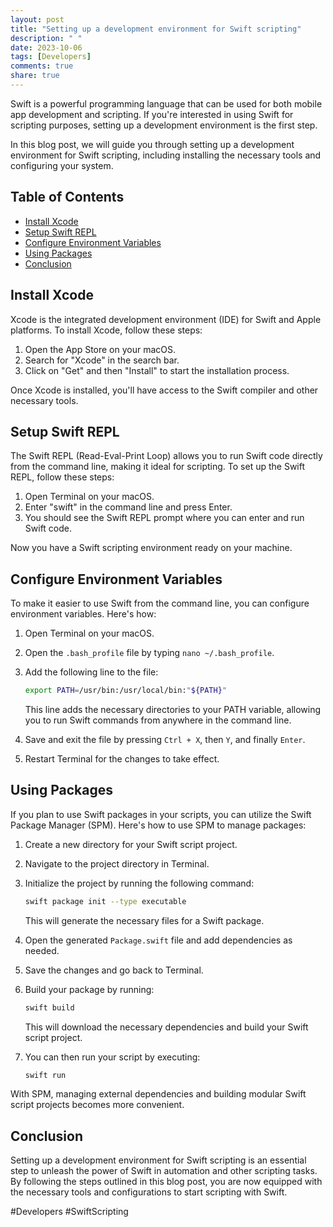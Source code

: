 ```yaml
---
layout: post
title: "Setting up a development environment for Swift scripting"
description: " "
date: 2023-10-06
tags: [Developers]
comments: true
share: true
---
```


Swift is a powerful programming language that can be used for both mobile app development and scripting. If you're interested in using Swift for scripting purposes, setting up a development environment is the first step.

In this blog post, we will guide you through setting up a development environment for Swift scripting, including installing the necessary tools and configuring your system.

## Table of Contents
- [Install Xcode](#install-xcode)
- [Setup Swift REPL](#setup-swift-repl)
- [Configure Environment Variables](#configure-environment-variables)
- [Using Packages](#using-packages)
- [Conclusion](#conclusion)

## Install Xcode

Xcode is the integrated development environment (IDE) for Swift and Apple platforms. To install Xcode, follow these steps:

1. Open the App Store on your macOS.
2. Search for "Xcode" in the search bar.
3. Click on "Get" and then "Install" to start the installation process.

Once Xcode is installed, you'll have access to the Swift compiler and other necessary tools.

## Setup Swift REPL

The Swift REPL (Read-Eval-Print Loop) allows you to run Swift code directly from the command line, making it ideal for scripting. To set up the Swift REPL, follow these steps:

1. Open Terminal on your macOS.
2. Enter "swift" in the command line and press Enter.
3. You should see the Swift REPL prompt where you can enter and run Swift code.

Now you have a Swift scripting environment ready on your machine.

## Configure Environment Variables

To make it easier to use Swift from the command line, you can configure environment variables. Here's how:

1. Open Terminal on your macOS.
2. Open the `.bash_profile` file by typing `nano ~/.bash_profile`.
3. Add the following line to the file:
   ```bash
   export PATH=/usr/bin:/usr/local/bin:"${PATH}"
   ```

   This line adds the necessary directories to your PATH variable, allowing you to run Swift commands from anywhere in the command line.
   
4. Save and exit the file by pressing `Ctrl + X`, then `Y`, and finally `Enter`.
5. Restart Terminal for the changes to take effect.

## Using Packages

If you plan to use Swift packages in your scripts, you can utilize the Swift Package Manager (SPM). Here's how to use SPM to manage packages:

1. Create a new directory for your Swift script project.
2. Navigate to the project directory in Terminal.
3. Initialize the project by running the following command:
   ```bash
   swift package init --type executable
   ```

   This will generate the necessary files for a Swift package.
   
4. Open the generated `Package.swift` file and add dependencies as needed.
5. Save the changes and go back to Terminal.
6. Build your package by running:
   ```bash
   swift build
   ```
   
   This will download the necessary dependencies and build your Swift script project.
   
7. You can then run your script by executing:
   ```bash
   swift run
   ```

With SPM, managing external dependencies and building modular Swift script projects becomes more convenient.

## Conclusion

Setting up a development environment for Swift scripting is an essential step to unleash the power of Swift in automation and other scripting tasks. By following the steps outlined in this blog post, you are now equipped with the necessary tools and configurations to start scripting with Swift.

#Developers #SwiftScripting